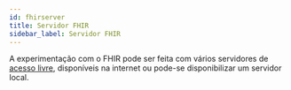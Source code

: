 ```yaml
---
id: fhirserver
title: Servidor FHIR
sidebar_label: Servidor FHIR
---
```


A experimentação com o FHIR pode ser feita com vários servidores de [acesso livre](../../tecnologias#implementa%C3%A7%C3%A3o-do-fhir),
disponíveis na internet ou pode-se disponibilizar um servidor local.
